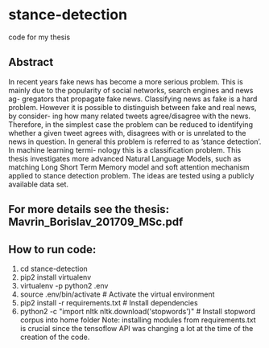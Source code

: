 # stance-detection
code for my thesis

## Abstract
In recent years fake news has become a more serious problem. This is mainly due to the popularity of social networks, search engines and news ag- gregators that propagate fake news. Classifying news as fake is a hard problem. However it is possible to distinguish between fake and real news, by consider- ing how many related tweets agree/disagree with the news. Therefore, in the simplest case the problem can be reduced to identifying whether a given tweet agrees with, disagrees with or is unrelated to the news in question. In general this problem is referred to as ’stance detection’. In machine learning termi- nology this is a classification problem. This thesis investigates more advanced Natural Language Models, such as matching Long Short Term Memory model and soft attention mechanism applied to stance detection problem. The ideas are tested using a publicly available data set.

## For more details see the thesis: Mavrin_Borislav_201709_MSc.pdf

## How to run code:
 1. cd stance-detection
 2. pip2 install virtualenv
 3. virtualenv -p python2 .env
 4. source .env/bin/activate # Activate the virtual environment
 5. pip2 install -r requirements.txt # Install dependencies
 6. python2 -c "import nltk nltk.download('stopwords')" # Install stopword corpus into home folder
 Note: installing modules from requirements.txt is crucial since the tensoflow API was changing a lot at the time of the creation of the code.
